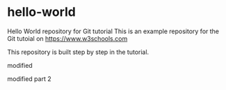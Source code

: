 # hello-world
Hello World repository for Git tutorial
This is an example repository for the Git tutoial on https://www.w3schools.com

This repository is built step by step in the tutorial.

modified


modified part 2
